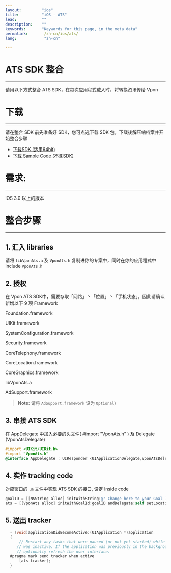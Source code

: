 ```yaml
---
layout:         "ios"
title:          "iOS - ATS"
lead:           ""
description:    ""
keywords:       "Keywords for this page, in the meta data"
permalink:       /zh-cn/ios/ats/
lang:            "zh-cn"

---
```

# ATS SDK 整合
---

请用以下方式整合 ATS SDK，在每次应用程式载入时，将转换资讯传给 Vpon

# 下载
---
请在整合 SDK 前先准备好 SDK，您可点选下载 SDK 包，下载後解压缩档案并开始整合步骤

* [下载SDK (适用64bit)][1]
* [下载 Sample Code (不含SDK)][2]

# 需求:
---
iOS 3.0 以上的版本

# 整合步骤
---
## 1. 汇入 libraries
请将 `libVponAts.a` 及 `VponAts.h` 复制进你的专案中，同时在你的应用程式中 include `VponAts.h`

## 2. 授权
在 Vpon ATS SDK中，需要存取「网路」丶「位置」丶「手机状态」，因此请确认新增以下 9 项 Framework


 Foundation.framework

 UIKit.framework

 SystemConfiguration.framework

 Security.framework

 CoreTelephony.framework

 CoreLocation.framework

 CoreGraphics.framework

 libVponAts.a

 AdSupport.framework

 > **Note:** 请将 `AdSupport.framework` 设为 `Optional`)


## 3. 串接 ATS SDK
在 AppDelegate 中加入必要的头文件( #import "VponAts.h" ) 及 Delegate (VponAtsDelegate)

```objective-c
#import <UIKit/UIKit.h>
#import "VponAts.h"
@interface AppDelegate : UIResponder <UIApplicationDelegate,VponAtsDelegate>{
```

## 4. 实作 tracking code
对应窗口的 `.m` 文件中实现 ATS SDK 的接口, 设定 Inside code

```objective-c
goalID = [[NSString alloc] initWithString:@" Change here to your Goal ID "];
ats = [[VponAts alloc] initWithGoalId:goalID andDelegate:self setLocationOnOff:YES];
```

## 5. 送出 tracker

```objective-c
  - (void)applicationDidBecomeActive:(UIApplication *)application
  {
      // Restart any tasks that were paused (or not yet started) while the application
     // was inactive. If the application was previously in the background,
     // optionally refresh the user interface.
  #pragma mark send tracker when active
      [ats tracker];
  }
```

[1]: http://m.vpon.com/sdk/iOS_ATS/AtsLib_64bit.zip
[2]: http://m.vpon.com/sdk/iOS_ATS/VponATS.zip
